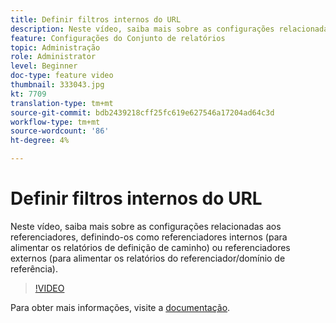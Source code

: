 ```yaml
---
title: Definir filtros internos do URL
description: Neste vídeo, saiba mais sobre as configurações relacionadas aos referenciadores, definindo-os como referenciadores internos (para alimentar os relatórios de definição de caminho) ou referenciadores externos (para alimentar os relatórios do referenciador/domínio de referência).
feature: Configurações do Conjunto de relatórios
topic: Administração
role: Administrator
level: Beginner
doc-type: feature video
thumbnail: 333043.jpg
kt: 7709
translation-type: tm+mt
source-git-commit: bdb2439218cff25fc619e627546a17204ad64c3d
workflow-type: tm+mt
source-wordcount: '86'
ht-degree: 4%

---
```



# Definir filtros internos do URL

Neste vídeo, saiba mais sobre as configurações relacionadas aos referenciadores, definindo-os como referenciadores internos (para alimentar os relatórios de definição de caminho) ou referenciadores externos (para alimentar os relatórios do referenciador/domínio de referência).

>[!VIDEO](https://video.tv.adobe.com/v/333043/?quality=12&learn=on)

Para obter mais informações, visite a [documentação](https://experienceleague.adobe.com/docs/analytics/admin/admin-tools/internal-url-filter-admin.html).
